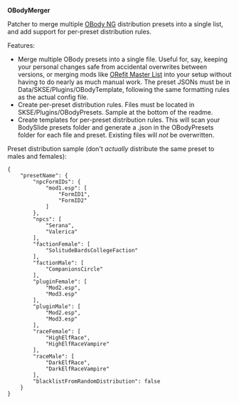 **OBodyMerger**

Patcher to merge multiple [OBody NG](https://www.nexusmods.com/skyrimspecialedition/mods/77016) distribution presets into a single list, and add support for per-preset distribution rules.

Features:
* Merge multiple OBody presets into a single file. Useful for, say, keeping your personal changes safe from accidental overwrites between versions, or merging mods like [ORefit Master List](https://www.nexusmods.com/skyrimspecialedition/mods/105052) into your setup without having to do nearly as much manual work. The preset JSONs must be in Data/SKSE/Plugins/OBodyTemplate, following the same formatting rules as the actual config file.
* Create per-preset distribution rules. Files must be located in SKSE/Plugins/OBodyPresets. Sample at the bottom of the readme.
* Create templates for per-preset distribution rules. This will scan your BodySlide presets folder and generate a .json in the OBodyPresets folder for each file and preset. Existing files will *not* be overwritten.

Preset distribution sample (don't *actually* distribute the same preset to males and females):
```
{
	"presetName": {
		"npcFormIDs": {
			"mod1.esp": [
				"FormID1",
				"FormID2"
			]
		},
		"npcs": [
			"Serana",
			"Valerica"
		],
		"factionFemale": [
			"SolitudeBardsCollegeFaction"
		],
		"factionMale": [
			"CompanionsCircle"
		],
		"pluginFemale": [
			"Mod2.esp",
			"Mod3.esp"
		],
		"pluginMale": [
			"Mod2.esp",
			"Mod3.esp"
		],
		"raceFemale": [
			"HighElfRace",
			"HighElfRaceVampire"
		],
		"raceMale": [
			"DarkElfRace",
			"DarkElfRaceVampire"
		],
		"blacklistFromRandomDistribution": false
	}
}
```